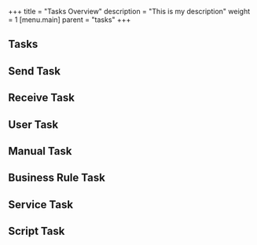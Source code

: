 +++
title = "Tasks Overview"
description = "This is my description"
weight = 1
[menu.main]
parent = "tasks"
+++

## Tasks

## Send Task

## Receive Task

## User Task

## Manual Task

## Business Rule Task

## Service Task

## Script Task
